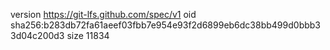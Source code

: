 version https://git-lfs.github.com/spec/v1
oid sha256:b283db72fa61aeef03fbb7e954e93f2d6899eb6dc38bb499d0bbb33d04c200d3
size 11834

